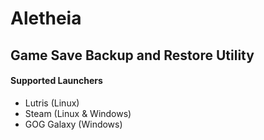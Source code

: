 # Aletheia
## Game Save Backup and Restore Utility

#### Supported Launchers
-   Lutris (Linux)
-   Steam (Linux & Windows)
-   GOG Galaxy (Windows)
